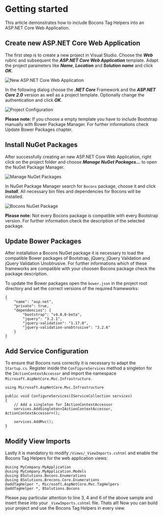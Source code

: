 # Getting started

This article demonstrates how to include Bocons Tag Helpers into an ASP.NET Core Web Application.

## Create new ASP.NET Core Web Application

The first step is to create a new project in Visual Studio. Choose the ***Web*** rubric and subsequent the ***ASP.NET Core Web Application*** template. Adapt the project parameters like ***Name***, ***Location*** and ***Solution name*** and click ***OK***.

![New ASP.NET Core Web Application](https://github.com/brecons/bootstrap-tag-helper/blob/master/docs/images/getting-started_01.png?raw=true)

In the following dialog choose the ***.NET Core*** Framework and the ***ASP.NET Core 2.0*** version as well as a project template. Optionally change the authentication and click ***OK***.

![Project Configuration](https://raw.githubusercontent.com/brecons/bootstrap-tag-helper/master/docs/images/getting-started_02.PNG)

**Please note:** If you choose a empty template you have to include Bootstrap manually with Bower Package Manager. For further informations check Update Bower Packages chapter.

## Install NuGet Packages

After successfully creating an new ASP.NET Core Web Application, right click on the project folder and choose ***Manage NuGet Packages...*** to open the NuGet Package Manager.

![Manage NuGet Packages](https://raw.githubusercontent.com/brecons/bootstrap-tag-helper/master/docs/images/getting-started_03.PNG)

In NuGet Package Manager search for `Bocons` package, choose it and click ***Install***. All necessary bin files and dependencies for Bocons will be installed.

![Bocons NuGet Package](https://raw.githubusercontent.com/brecons/bootstrap-tag-helper/master/docs/images/getting-started_03.PNG)

**Please note:** Not every Bocons package is compatible with every Bootstrap version. For further information check the description of the selected package.

## Update Bower Packages

After installation a Bocons NuGet package it is necessary to load the compatible Bower packages of Bootstrap, jQuery, jQuery Validation and jQuery Validation Unobtrusive. For further informations which of these frameworks are compatible with your choosen Bocons package check the package description.

To update the Bower packages open the `bower.json` in the project root directory and set the correct versions of the required frameworks:

    {
        "name": "asp.net",
        "private": true,
        "dependencies": {
            "bootstrap": "v4.0.0-beta",
            "jquery": "3.2.1",
            "jquery-validation": "1.17.0",
            "jquery-validation-unobtrusive": "3.2.6"
        }
    }

## Add Service Configuration

To ensure that Bocons runs correctly it is necessary to adapt the `Startup.cs`. Register inside the `ConfigureServices` method a singleton for the `IActionContextAccessor` and import the namespace `Microsoft.AspNetCore.Mvc.Infrastructure`.

    using Microsoft.AspNetCore.Mvc.Infrastructure

    public void ConfigureServices(IServiceCollection services)
    {
	    // Add a singleton for IActionContextAccessor
        services.AddSingleton<IActionContextAccessor, ActionContextAccessor>();

        services.AddMvc();
    }

## Modify View Imports

Lastly it is mandatory to modify `/Views/_ViewImports.cshtml` and enable the Bocons Tag Helpers for the web application views:

    @using MyCompany.MyApplication
    @using MyCompany.MyApplication.Models
    @using BSolutions.Bocons.Enumerations
    @using BSolutions.Brecons.Core.Enumerations
    @addTagHelper *, Microsoft.AspNetCore.Mvc.TagHelpers
    @addTagHelper *, BSolutions.Bocons

Please pay particular attention to line 3, 4 and 6 of the above sample and insert these into your `_ViewImports.cshtml` file. Thats all! Now you can build your project and use the Bocons Tag Helpers in every view.
